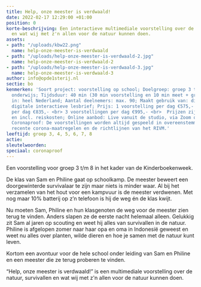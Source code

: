 ```yaml
---
title: Help, onze meester is verdwaald!
date: 2022-02-17 12:29:00 +01:00
position: 0
korte-beschrijving: Een interactieve multimediale voorstelling over de natuur, survivallen
  en wat wij met z'n allen voor de natuur kunnen doen.
assets:
- path: "/uploads/kbw22.png"
  name: help-onze-meester-is-verdwaald
- path: "/uploads/help-onze-meester-is-verdwaald-2.jpg"
  name: help-onze-meester-is-verdwaald-2
- path: "/uploads/help-onze-meester-is-verdwaald-3.jpg"
  name: help-onze-meester-is-verdwaald-3
author: info@opde1sterij.nl
sectie: bo
kenmerken: 'Soort project: voorstelling op school; Doelgroep: groep 3 t/m 8 ook speciaal
  onderwijs; Tijdsduur: 40 min (30 min voorstelling en 10 min meet + greet); Aangeboden
  in: heel Nederland; Aantal deelnemers: max. 90; Maakt gebruik van: digibord; Lesmateriaal:
  digitale interactieve lesbrief; Prijs: 1 voorstelling per dag €575,- <br> 2 voorstellingen
  per dag €835,- <br> 3 voorstellingen per dag €995,- <br>  Prijzen zijn excl. btw
  en incl. reiskosten; Online aanbod: Live vanuit de studio, via Zoom of Teams. ;
  Coronaproof: De voorstellingen worden altijd gespeeld in overeenstemming met de
  recente corona-maatregelen en de richtlijnen van het RIVM.'
leeftijd: groep 3, 4, 5, 6, 7, 8
actie: 
sleutelwoorden: 
speciaal: coronaproof
---
```


Een voorstelling voor groep 3 t/m 8 in het kader van de Kinderboekenweek.

De klas van Sam en Philine gaat op schoolkamp. De meester beweert een doorgewinterde survivalaar te zijn maar niets is minder waar. Al bij het verzamelen van het hout voor een kampvuur is de meester verdwenen. Met nog maar 10% batterij op z’n telefoon is hij de weg én de klas kwijt. 

Nu moeten Sam, Philine en hun klasgenoten de weg voor de meester zien terug te vinden. Anders slapen ze de eerste nacht helemaal alleen. Gelukkig zit Sam al jaren op scouting en weet hij alles van survivallen in de natuur. Philine is afgelopen zomer naar haar opa en oma in Indonesië geweest en weet nu alles over planten, wilde dieren en hoe je samen met de natuur kunt leven.

Kortom een avontuur voor de hele school onder leiding van Sam en Philine en een meester die ze terug proberen te vinden.

“Help, onze meester is verdwaald!” is een multimediale voorstelling over de natuur, survivallen en wat wij met z'n allen voor de natuur kunnen doen.
